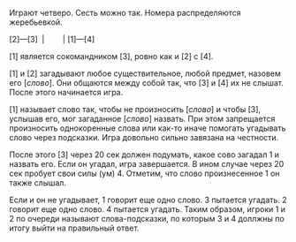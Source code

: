 Играют четверо. Сесть можно так.
Номера распределяются жеребьевкой.

$[2] — [3]$
$\;| \quad\quad |$
$[1] — [4]$

$[1]$ является сокомандником $[3]$, ровно как и $[2]$ с $[4]$.

$[1]$ и $[2]$ загадывают любое существительное, любой предмет, назовем его $[слово]$. Они общаются между собой так, что $[3]$ и $[4]$ их не слышат. После этого начинается игра.

$[1]$ называет слово так, чтобы не произносить $[слово]$ и чтобы $[3]$, услышав его, мог загаданное $[слово]$ назвать. При этом запрещается произносить однокоренные слова или как-то иначе помогать угадывать слово через подсказки. Игра довольно сильно завязана на честности. 

После этого $[3]$ через 20 сек должен подумать, какое сово загадал 1 и назвать его. Если он угадал, игра завершается. В ином случае через 20 сек пробует свои силы (ум) 4. Отметим, что слово произнесенное 1 он также слышал.

Если и он не угадывает, 1 говорит еще одно слово. 3 пытается угадать. 2 говорит еще одно слово. 4 пытается угадать. Таким образом, игроки 1 и 2 по очереди называют слова-подсказки, по которым 3 и 4 доллжны по итогу выйти на правильный ответ.